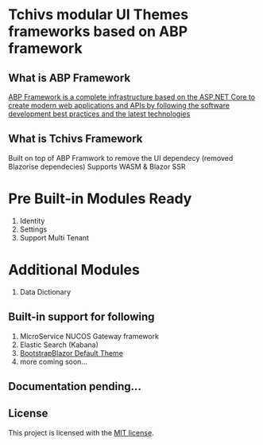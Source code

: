 # Tchivs modular UI Themes frameworks based on ABP framework

## What is ABP Framework
<a href="https://github.com/abpframework">ABP Framework is a complete infrastructure based on the ASP.NET Core to create modern web applications and APIs by following the software development best practices and the latest technologies</a>

## What is Tchivs Framework
Built on top of ABP Framwork to remove the UI dependecy (removed Blazorise dependecies)
Supports WASM & Blazor SSR 
# Pre Built-in Modules Ready
  1) Identity
  2) Settings
  3) Support Multi Tenant
  
# Additional Modules
  1) Data Dictionary
 
## Built-in support for following
  1) MicroService NUCOS Gateway framework
  2) Elastic Search (Kabana)
  3) <a href="https://github.com/dotnetcore/BootstrapBlazor">BootstrapBlazor Default Theme </a>
  4) more coming soon...

## Documentation pending...


## License

This project is licensed with the [MIT license](LICENSE).
